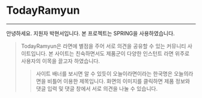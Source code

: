 # TodayRamyun
------------
안녕하세요. 지원자 박현서입니다. 본 프로젝트는 SPRING을 사용하였습니다.

>TodayRamyun은 라면에 별점을 주어 서로 의견을 공유할 수 있는 커뮤니티 사이트입니다. 본 사이트는 친숙하면서도 제품군이 다양한 인스턴트 라면 위주로 사용자의 이목을 끌고자 하였습니다.
>>사이트 배너를 보시면 알 수 있듯이 오늘이라면이라는 한국명은 오늘의라면을 비틀어 이용한 제목입니다. 
>화면의 이미지를 클릭하면 제품 정보와 댓글 입력 및 댓글 창에서 서로 의견을 나눌 수 있습니다. 
